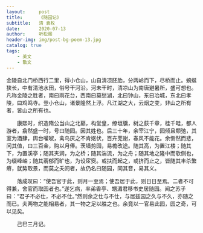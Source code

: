```yaml
---
layout:     post
title:      《随园记》
subtitle:   清 袁枚
date:       2020-07-13
author:     听松阁
header-img: img/post-bg-poem-13.jpg
catalog: true
tags:
    - 美文
    - 散文
---
```



金陵自北门桥西行二里，得小仓山，山自清凉胚胎，分两岭而下，尽桥而止。蜿蜒狭长，中有清池水田，俗号干河沿。河未干时，清凉山为南唐避暑所，盛可想也。凡称金陵之胜者，南曰雨花台，西南曰莫愁湖，北曰钟山，东曰冶城，东北曰孝陵，曰鸡鸣寺。登小仓山，诸景隆然上浮。凡江湖之大，云烟之变，非山之所有者，皆山之所有也。

　　康熙时，织造隋公当山之北巅，构堂皇，缭垣牖，树之荻千章，桂千畦，都人游者，翕然盛一时，号曰随园。因其姓也。后三十年，余宰江宁，园倾且颓弛，其室为酒肆，舆台嚾呶，禽鸟厌之不肯妪伏，百卉芜谢，春风不能花。余恻然而悲，问其值，曰三百金，购以月俸。茨墙剪园，易檐改途。随其高，为置江楼；随其下，为置溪亭；随其夹涧，为之桥；随其湍流，为之舟；随其地之隆中而欹侧也，为缀峰岫；随其蓊郁而旷也，为设宧窔。或扶而起之，或挤而止之，皆随其丰杀繁瘠，就势取景，而莫之夭阏者，故仍名曰随园，同其音，易其义。

　　落成叹曰：“使吾官于此，则月一至焉；使吾居于此，则日日至焉。二者不可得兼，舍官而取园者也。”遂乞病，率弟香亭、甥湄君移书史居随园。闻之苏子曰：“君子不必仕，不必不仕。”然则余之仕与不仕，与居兹园之久与不久，亦随之而已。夫两物之能相易者，其一物之足以胜之也。余竟以一官易此园，园之奇，可以见矣。

　　己巳三月记。

